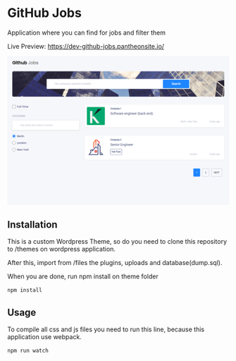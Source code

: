 # GitHub Jobs

Application where you can find for jobs and filter them

Live Preview: https://dev-github-jobs.pantheonsite.io/

![Github Jobs](https://github.com/thomas36058/github-jobs/blob/master/files/githubjobs.png)

## Installation

This is a custom Wordpress Theme, so do you need to clone this repository to /themes on wordpress application. 

After this, import from /files the plugins, uploads and database(dump.sql).

When you are done, run npm install on theme folder

```bash
npm install
```

## Usage

To compile all css and js files you need to run this line, because this application use webpack.

```bash
npm run watch
```